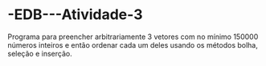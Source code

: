 # -EDB---Atividade-3
Programa para preencher arbitrariamente 3 vetores com no mínimo 150000 números inteiros e então ordenar cada um deles usando os métodos bolha, seleção e inserção.
